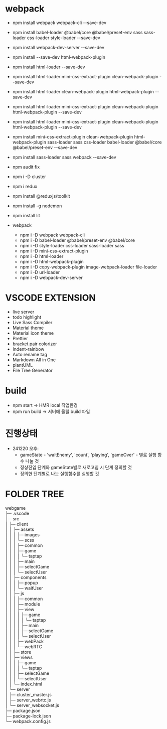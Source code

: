 # webpack
- npm install webpack webpack-cli --save-dev
- npm install babel-loader @babel/core @babel/preset-env sass sass-loader css-loader style-loader --save-dev
- npm install webpack-dev-server --save-dev
- npm install --save-dev html-webpack-plugin
- npm install html-loader --save-dev
- npm install html-loader mini-css-extract-plugin clean-webpack-plugin --save-dev
- npm install html-loader clean-webpack-plugin html-webpack-plugin --save-dev
- npm install html-loader mini-css-extract-plugin clean-webpack-plugin html-webpack-plugin --save-dev
- npm install html-loader mini-css-extract-plugin clean-webpack-plugin html-webpack-plugin --save-dev
- npm install mini-css-extract-plugin clean-webpack-plugin html-webpack-plugin sass-loader sass css-loader babel-loader @babel/core @babel/preset-env --save-dev
- npm install sass-loader sass webpack --save-dev
- npm audit fix

- npm i -D cluster
- npm i redux
- npm install @reduxjs/toolkit
- npm install -g nodemon
- npm install lit <!-- html vanilla component module -->

- webpack
  - npm i -D webpack webpack-cli
  - npm i -D babel-loader @babel/preset-env @babel/core
  - npm i -D style-loader css-loader sass-loader sass
  - npm i -D mini-css-extract-plugin
  - npm i -D html-loader
  - npm i -D html-webpack-plugin
  - npm i -D copy-webpack-plugin image-webpack-loader file-loader
  - npm i -D url-loader
  - npm i -D webpack-dev-server

# VSCODE EXTENSION
- live server
- todo highlight
- Live Sass Compiler
- Material theme
- Material icon theme
- Prettier
- bracket pair colorizer
- Indent-rainbow
- Auto rename tag
- Markdown All in One
- plantUML
- File Tree Generator

# build
- npm start -> HMR local 작업환경
- npm run build -> 서버에 올릴 build 파일

# 진행상태
- 241220 오후:
  - gameState - 'waitEnemy', 'count', 'playing', 'gameOver' - 별로 실행 함수 나눌 것
  - 정상진입 단계와 gameState별로 새로고침 시 단계 정의할 것
  - 정의한 단계별로 나눈 실행함수를 실행할 것

# FOLDER TREE
webgame  
├─ .vscode  
├─ src  
│  ├─ client  
│  │  ├─ assets  
│  │  │  ├─ images  
│  │  │  └─ scss  
│  │  │     ├─ common  
│  │  │     ├─ game  
│  │  │     │  └─ taptap  
│  │  │     ├─ main  
│  │  │     ├─ selectGame  
│  │  │     └─ selectUser  
│  │  ├─ components  
│  │  │  ├─ popup  
│  │  │  └─ waitUser  
│  │  ├─ js  
│  │  │  ├─ common  
│  │  │  ├─ module  
│  │  │  ├─ view  
│  │  │  │  ├─ game  
│  │  │  │  │  └─ taptap  
│  │  │  │  ├─ main  
│  │  │  │  ├─ selectGame  
│  │  │  │  └─ selectUser  
│  │  │  ├─ webPack  
│  │  │  └─ webRTC  
│  │  ├─ store  
│  │  ├─ views  
│  │  │  ├─ game  
│  │  │  │  └─ taptap  
│  │  │  ├─ selectGame  
│  │  │  └─ selectUser  
│  │  └─ index.html  
│  └─ server  
│     ├─ cluster_master.js  
│     ├─ server_webrtc.js  
│     └─ server_websocket.js  
├─ package.json  
├─ package-lock.json  
└─ webpack.config.js  
